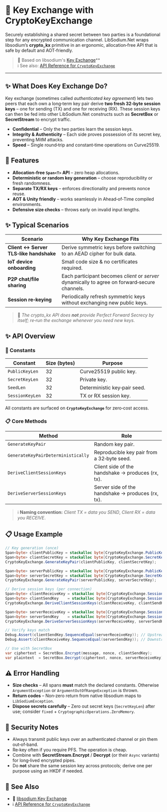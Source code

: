 # 🔑 Key Exchange with CryptoKeyExchange

Securely establishing a shared secret between two parties is a foundational step for any encrypted communication channel. LibSodium.Net wraps libsodium’s **crypto\_kx** primitive in an ergonomic, allocation‑free API that is safe by default and AOT‑friendly.

> 🧂 Based on libsodium's [Key Exchange](https://doc.libsodium.org/key_exchange)**</br>
> ℹ️ See also: [API Reference for `CryptoKeyExchange`](../api/LibSodium.CryptoKeyExchange.yml)

---

## ✨ What Does Key Exchange Do?

Key exchange (sometimes called *authenticated key agreement*) lets two peers that each own a long‑term key pair derive **two fresh 32‑byte session keys** – one for sending (TX) and one for receiving (RX). These session keys can then be fed into other LibSodium.Net constructs such as **SecretBox** or **SecretStream** to encrypt traffic.

* **Confidential** – Only the two parties learn the session keys.
* **Integrity & Authenticity** – Each side proves possession of its secret key, preventing MitM attacks.
* **Speed** – Single round‑trip and constant‑time operations on Curve25519.

## 🌟 Features

* **Allocation‑free `Span<T>` API** – zero heap allocations.
* **Deterministic or random key generation** – choose reproducibility or fresh randomness.
* **Separate TX/RX keys** – enforces directionality and prevents nonce reuse.
* **AOT & Unity friendly** – works seamlessly in Ahead‑of‑Time compiled environments.
* **Defensive size checks** – throws early on invalid input lengths.

## ✨ Typical Scenarios

| Scenario                                | Why Key Exchange Fits                                                                          |
| --------------------------------------- | ---------------------------------------------------------------------------------------------- |
| **Client ↔️ Server TLS‑like handshake** | Derive symmetric keys before switching to an AEAD cipher for bulk data.                        |
| **IoT device onboarding**               | Small code size & no certificates required.                                                    |
| **P2P chat/file sharing**               | Each participant becomes *client* or *server* dynamically to agree on forward‑secure channels. |
| **Session re‑keying**                   | Periodically refresh symmetric keys without exchanging new public keys.                        |

> 📝 *The crypto\_kx API does **not** provide Perfect Forward Secrecy by itself; re‑run the exchange whenever you need new keys.*

## ✨ API Overview

### 📏 Constants

| Constant        | Size (bytes) | Purpose                      |
| --------------- | ------------ | ---------------------------- |
| `PublicKeyLen`  | 32           | Curve25519 public key.       |
| `SecretKeyLen`  | 32           | Private key.                 |
| `SeedLen`       | 32           | Deterministic key‑pair seed. |
| `SessionKeyLen` | 32           | TX or RX session key.        |

All constants are surfaced on **`CryptoKeyExchange`** for zero‑cost access.

### 📋 Core Methods

| Method                             | Role                                              |
| ---------------------------------- | ------------------------------------------------- |
| `GenerateKeyPair`                  | Random key pair.                                  |
| `GenerateKeyPairDeterministically` | Reproducible key pair from a 32‑byte seed.        |
| `DeriveClientSessionKeys`          | Client side of the handshake → produces (rx, tx). |
| `DeriveServerSessionKeys`          | Server side of the handshake → produces (rx, tx). |

> ℹ️ **Naming convention:** *Client TX = data you SEND*, *Client RX = data you RECEIVE*.

## 📋 Usage Example

```csharp
// Key generation (once)
Span<byte> clientPublicKey = stackalloc byte[CryptoKeyExchange.PublicKeyLen];
Span<byte> clientSecretKey = stackalloc byte[CryptoKeyExchange.SecretKeyLen];
CryptoKeyExchange.GenerateKeyPair(clientPublicKey, clientSecretKey);

Span<byte> serverPublicKey = stackalloc byte[CryptoKeyExchange.PublicKeyLen];
Span<byte> serverSecretKey = stackalloc byte[CryptoKeyExchange.SecretKeyLen];
CryptoKeyExchange.GenerateKeyPair(serverPublicKey, serverSecretKey);

// Derive session keys (per connection)
Span<byte> clientReceiveKey = stackalloc byte[CryptoKeyExchange.SessionKeyLen];
Span<byte> clientSendKey    = stackalloc byte[CryptoKeyExchange.SessionKeyLen];
CryptoKeyExchange.DeriveClientSessionKeys(clientReceiveKey, clientSendKey, clientPublicKey, clientSecretKey, serverPublicKey);

Span<byte> serverReceiveKey = stackalloc byte[CryptoKeyExchange.SessionKeyLen];
Span<byte> serverSendKey    = stackalloc byte[CryptoKeyExchange.SessionKeyLen];
CryptoKeyExchange.DeriveServerSessionKeys(serverReceiveKey, serverSendKey, serverPublicKey, serverSecretKey, clientPublicKey);

// Verify keys match
Debug.Assert(clientSendKey.SequenceEqual(serverReceiveKey)); // Upstream traffic
Debug.Assert(clientReceiveKey.SequenceEqual(serverSendKey)); // Downstream traffic

// Use with SecretBox
var ciphertext = SecretBox.Encrypt(message, nonce, clientSendKey);
var plaintext  = SecretBox.Decrypt(ciphertext, nonce, serverReceiveKey);
```

## ⚠️ Error Handling

* **Size checks** – All spans **must** match the declared constants. Otherwise `ArgumentException` or `ArgumentOutOfRangeException` is thrown.
* **Return codes** – Non‑zero return from native libsodium maps to `LibSodiumException`.
* **Dispose secrets carefully** – Zero out secret keys (`SecretKeyLen`) after use; consider `fixed` + `CryptographicOperations.ZeroMemory`.

## 📝 Security Notes

* Always transmit public keys over an authenticated channel or pin them out‑of‑band.
* Re‑key often if you require PFS. The operation is cheap.
* Combine with **SecretStream.Encrypt** / **Decrypt** (or their `Async` variants) for long‑lived encrypted pipes.
* Do **not** share the same session key across protocols; derive one per purpose using an HKDF if needed.

## 👀 See Also

* 🧂 [libsodium Key Exchange](https://doc.libsodium.org/key_exchange)
* ℹ️ [API Reference for `CryptoKeyExchange`](../api/LibSodium.CryptoKeyExchange.yml)
